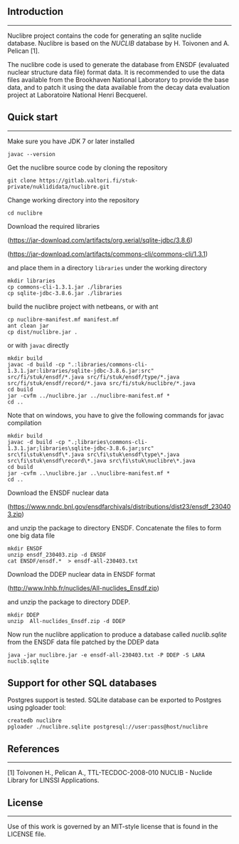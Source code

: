 ## Introduction
-----
Nuclibre project contains the code for generating an sqlite nuclide database. Nuclibre is based on the *NUCLIB* database by
H. Toivonen and A. Pelican [1].

The nuclibre code is used to generate the database from ENSDF (evaluated nuclear structure data file) format data. It is recommended to use the data files available from the Brookhaven National Laboratory to provide the base data, and to patch it using the data available from the decay data evaluation project at Laboratoire National Henri Becquerel.

## Quick start
-----
Make sure you have JDK 7  or later installed
```
javac --version
```

Get the nuclibre source code by cloning the repository
```
git clone https://gitlab.valtori.fi/stuk-private/nuklididata/nuclibre.git
```

Change working directory into the repository
```
cd nuclibre
```

Download the required libraries

(https://jar-download.com/artifacts/org.xerial/sqlite-jdbc/3.8.6)

(https://jar-download.com/artifacts/commons-cli/commons-cli/1.3.1)

and place them in a directory `libraries` under the working directory
```
mkdir libraries
cp commons-cli-1.3.1.jar ./libraries
cp sqlite-jdbc-3.8.6.jar ./libraries
```

build the nuclibre project with netbeans, or with ant
```
cp nuclibre-manifest.mf manifest.mf
ant clean jar
cp dist/nuclibre.jar .
```

or with `javac` directly
```
mkdir build
javac -d build -cp ".:libraries/commons-cli-1.3.1.jar:libraries/sqlite-jdbc-3.8.6.jar:src" src/fi/stuk/ensdf/*.java src/fi/stuk/ensdf/type/*.java src/fi/stuk/ensdf/record/*.java src/fi/stuk/nuclibre/*.java
cd build
jar -cvfm ../nuclibre.jar ../nuclibre-manifest.mf *
cd ..
```

Note that on windows, you have to give the following commands for javac compilation
```
mkdir build
javac -d build -cp ".;libraries\commons-cli-1.3.1.jar;libraries\sqlite-jdbc-3.8.6.jar;src" src\fi\stuk\ensdf\*.java src\fi\stuk\ensdf\type\*.java src\fi\stuk\ensdf\record\*.java src\fi\stuk\nuclibre\*.java
cd build
jar -cvfm ..\nuclibre.jar ..\nuclibre-manifest.mf *
cd ..
```

Download the ENSDF nuclear data

(https://www.nndc.bnl.gov/ensdfarchivals/distributions/dist23/ensdf_230403.zip)

and unzip the package to directory ENSDF. Concatenate the files to form one big data file
```
mkdir ENSDF
unzip ensdf_230403.zip -d ENSDF
cat ENSDF/ensdf.*  > ensdf-all-230403.txt
```

Download the DDEP nuclear data in ENSDF format

(http://www.lnhb.fr/nuclides/All-nuclides_Ensdf.zip)

and unzip the package to directory DDEP.
```
mkdir DDEP
unzip  All-nuclides_Ensdf.zip -d DDEP
```

Now run the nuclibre application to produce a database called *nuclib.sqlite* from the ENSDF data file patched by the DDEP data
```
java -jar nuclibre.jar -e ensdf-all-230403.txt -P DDEP -S LARA nuclib.sqlite
```

## Support for other SQL databases

Postgres support is tested. SQLite database can be exported to Postgres using pgloader tool:
```
createdb nuclibre
pgloader ./nuclibre.sqlite postgresql://user:pass@host/nuclibre
```

## References
-----
[1] Toivonen H., Pelican A., TTL-TECDOC-2008-010 NUCLIB - Nuclide Library for LINSSI Applications.

## License
-----
Use of this work is governed by an MIT-style license that is found in the LICENSE file.
